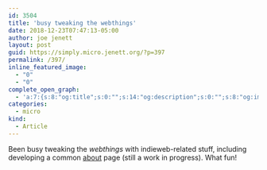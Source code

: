 ```yaml
---
id: 3504
title: 'busy tweaking the webthings'
date: 2018-12-23T07:47:13-05:00
author: joe jenett
layout: post
guid: https://simply.micro.jenett.org/?p=397
permalink: /397/
inline_featured_image:
  - "0"
  - "0"
complete_open_graph:
  - 'a:7:{s:8:"og:title";s:0:"";s:14:"og:description";s:0:"";s:8:"og:image";s:0:"";s:7:"og:type";s:0:"";s:12:"twitter:card";s:7:"summary";s:19:"twitter:description";s:0:"";s:15:"twitter:creator";s:0:"";}'
categories:
  - micro
kind:
  - Article
---
```

Been busy tweaking the _webthings_ with indieweb-related stuff, including developing a common [about](https://jenett.org/) page (still a work in progress). What fun!